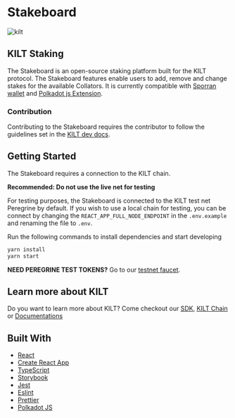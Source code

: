 # Stakeboard
![kilt](https://user-images.githubusercontent.com/1248214/110625865-49edbe00-81a0-11eb-9393-596c6a1f8eba.png)


## KILT Staking

The Stakeboard is an open-source staking platform built for the KILT protocol. The Stakeboard features enable users to add, remove and change stakes for the available Collators. It is currently compatible with [Sporran wallet](https://github.com/BTE-Trusted-Entity/sporran-extension) and [Polkadot js Extension](https://github.com/polkadot-js/extension).

### Contribution

Contributing to the Stakeboard requires the contributor to follow the guidelines set in the [KILT dev docs](https://dev.kilt.io).

## Getting Started

The Stakeboard requires a connection to the KILT chain. 

**Recommended: Do not use the live net for testing**

For testing purposes, the Stakeboard is connected to the KILT test net Peregrine by default. If you wish to use a local chain for testing, you can be connect by changing the `REACT_APP_FULL_NODE_ENDPOINT` in the `.env.example` and renaming the file to `.env`.

Run the following commands to install dependencies and start developing

```js
yarn install
yarn start
```

**NEED PEREGRINE TEST TOKENS?** Go to our [testnet faucet](https://faucet.peregrine.kilt.io/).


## Learn more about KILT

Do you want to learn more about KILT? Come checkout our [SDK](https://github.com/KILTprotocol/sdk-js), [KILT Chain](https://github.com/KILTprotocol/mashnet-node) or [Documentations](https://dev.kilt.io)

## Built With


-   [React](https://reactjs.org)
-   [Create React App](https://create-react-app.dev/)
-   [TypeScript](https://www.typescriptlang.org/)
-   [Storybook](https://storybook.js.org/)
-   [Jest](https://jestjs.io)
-   [Eslint](https://eslint.org/)
-   [Prettier](https://prettier.io/)
-   [Polkadot JS](https://github.com/polkadot-js)
